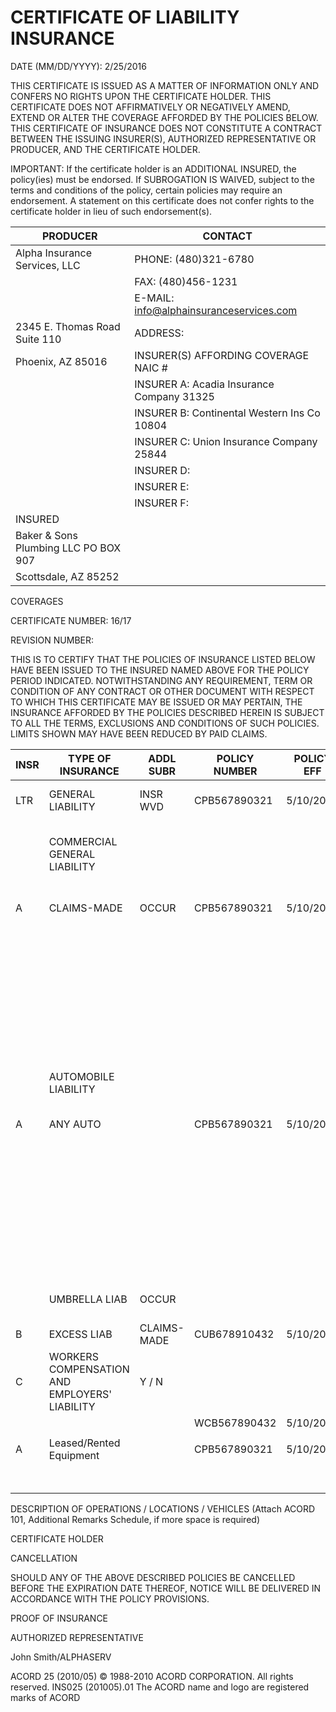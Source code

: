 # CERTIFICATE OF LIABILITY INSURANCE

DATE (MM/DD/YYYY): 2/25/2016

THIS CERTIFICATE IS ISSUED AS A MATTER OF INFORMATION ONLY AND CONFERS NO RIGHTS UPON THE CERTIFICATE HOLDER. THIS CERTIFICATE DOES NOT AFFIRMATIVELY OR NEGATIVELY AMEND, EXTEND OR ALTER THE COVERAGE AFFORDED BY THE POLICIES BELOW. THIS CERTIFICATE OF INSURANCE DOES NOT CONSTITUTE A CONTRACT BETWEEN THE ISSUING INSURER(S), AUTHORIZED REPRESENTATIVE OR PRODUCER, AND THE CERTIFICATE HOLDER.

IMPORTANT: If the certificate holder is an ADDITIONAL INSURED, the policy(ies) must be endorsed. If SUBROGATION IS WAIVED, subject to the terms and conditions of the policy, certain policies may require an endorsement. A statement on this certificate does not confer rights to the certificate holder in lieu of such endorsement(s).

|PRODUCER|CONTACT|
|---|---|
|Alpha Insurance Services, LLC|PHONE: (480)321-6780|
| |FAX: (480)456-1231|
| |E-MAIL: info@alphainsuranceservices.com|
|2345 E. Thomas Road Suite 110|ADDRESS:|
|Phoenix, AZ 85016|INSURER(S) AFFORDING COVERAGE NAIC #|
| |INSURER A: Acadia Insurance Company 31325|
| |INSURER B: Continental Western Ins Co 10804|
| |INSURER C: Union Insurance Company 25844|
| |INSURER D:|
| |INSURER E:|
| |INSURER F:|
|INSURED| |
|Baker & Sons Plumbing LLC PO BOX 907| |
|Scottsdale, AZ 85252| |

COVERAGES

CERTIFICATE NUMBER: 16/17

REVISION NUMBER:

THIS IS TO CERTIFY THAT THE POLICIES OF INSURANCE LISTED BELOW HAVE BEEN ISSUED TO THE INSURED NAMED ABOVE FOR THE POLICY PERIOD INDICATED. NOTWITHSTANDING ANY REQUIREMENT, TERM OR CONDITION OF ANY CONTRACT OR OTHER DOCUMENT WITH RESPECT TO WHICH THIS CERTIFICATE MAY BE ISSUED OR MAY PERTAIN, THE INSURANCE AFFORDED BY THE POLICIES DESCRIBED HEREIN IS SUBJECT TO ALL THE TERMS, EXCLUSIONS AND CONDITIONS OF SUCH POLICIES. LIMITS SHOWN MAY HAVE BEEN REDUCED BY PAID CLAIMS.

|INSR|TYPE OF INSURANCE|ADDL SUBR|POLICY NUMBER|POLICY EFF|POLICY EXP|LIMITS|
|---|---|---|---|---|---|---|
|LTR|GENERAL LIABILITY|INSR WVD|CPB567890321|5/10/2015|5/10/2016|EACH OCCURRENCE: $1,500,000|
| |COMMERCIAL GENERAL LIABILITY| | | | |DAMAGE TO RENTED PREMISES (Ea occurrence): $150,000|
|A|CLAIMS-MADE|OCCUR|CPB567890321|5/10/2015|5/10/2016|MED EXP (Any one person): $7,500|
| | | | | | |PERSONAL & ADV INJURY: $1,500,000|
| | | | | | |GENERAL AGGREGATE: $3,000,000|
| | | | | | |PRODUCTS - COMP/OP AGG: $3,000,000|
| | | | | | | |
| |AUTOMOBILE LIABILITY| | | | | |
|A|ANY AUTO| |CPB567890321|5/10/2015|5/10/2016|COMBINED SINGLE LIMIT (Ea accident): $1,500,000|
| | | | | | |BODILY INJURY (Per person):|
| | | | | | |BODILY INJURY (Per accident):|
| | | | | | |PROPERTY DAMAGE:|
| | | | | | |Med Pay:|
| |UMBRELLA LIAB|OCCUR| | | |EACH OCCURRENCE: $1,500,000|
|B|EXCESS LIAB|CLAIMS-MADE|CUB678910432|5/10/2015|5/10/2016|AGGREGATE: $1,500,000|
|C|WORKERS COMPENSATION AND EMPLOYERS' LIABILITY|Y / N| | | | |
| | | |WCB567890432|5/10/2015|5/10/2016| |
| | | | | | | |
|A|Leased/Rented Equipment| |CPB567890321|5/10/2015|5/10/2016|Limit: $15,000|
| | | | | | |Deductible: $750|

DESCRIPTION OF OPERATIONS / LOCATIONS / VEHICLES (Attach ACORD 101, Additional Remarks Schedule, if more space is required)

CERTIFICATE HOLDER

CANCELLATION

SHOULD ANY OF THE ABOVE DESCRIBED POLICIES BE CANCELLED BEFORE THE EXPIRATION DATE THEREOF, NOTICE WILL BE DELIVERED IN ACCORDANCE WITH THE POLICY PROVISIONS.

PROOF OF INSURANCE

AUTHORIZED REPRESENTATIVE

John Smith/ALPHASERV

ACORD 25 (2010/05) © 1988-2010 ACORD CORPORATION. All rights reserved. INS025 (201005).01 The ACORD name and logo are registered marks of ACORD